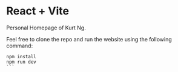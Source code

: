 # React + Vite

Personal Homepage of Kurt Ng.

Feel free to clone the repo and run the website using the following command:

```
npm install
npm run dev
``` 
